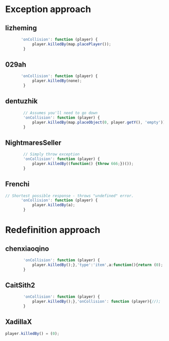 # Exception approach

## lizheming
```javascript
       'onCollision': function (player) {
            player.killedBy(map.placePlayer());
        }
```

## 029ah
```javascript
       'onCollision': function (player) {
            player.killedBy(none);
        }
```

## dentuzhik 
```javascript
        // Assumes you'll need to go down
        'onCollision': function (player) {
            player.killedBy(map.placeObject(0, player.getY(), 'empty'));
        }
```

## NightmaresSeller
```javascript
        // Simply throw exception
        'onCollision': function (player) {
            player.killedBy((function() {throw 666;})());
        }
```

## Frenchi
```javascript
// Shortest possible response - throws "undefined" error.
       'onCollision': function (player) {
            player.killedBy(a);
        }
```

# Redefinition approach

## chenxiaoqino

```javascript
        'onCollision': function (player) {
            player.killedBy();},'type':'item',a:function(){return (0);
        }
```

## CaitSith2
```javascript
        'onCollision': function (player) {
            player.killedBy();},'onCollision': function (player){//);
        }
```

## XadillaX

```javascript
player.killedBy() = (0);
```
